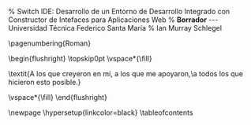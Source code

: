 % Switch IDE: Desarrollo de un Entorno de Desarrollo Integrado con Constructor de Intefaces para Aplicaciones Web
% **Borrador** --- Universidad Técnica Federico Santa María
% Ian Murray Schlegel

<!-- Use roman numbers for this part -->
\pagenumbering{Roman}

\begin{flushright}
\topskip0pt
\vspace*{\fill}

\textit{A los que creyeron en mí, a los que me apoyaron,\\a todos los que hicieron esto posible.}

\vspace*{\fill}
\end{flushright}

<!-- Table of Contents Inserted Manually -->

\newpage
\hypersetup{linkcolor=black}
\tableofcontents